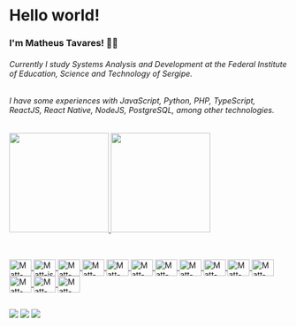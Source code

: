 # Hello world!

### I'm Matheus Tavares! 👨‍🚀
###### Currently I study Systems Analysis and Development at the Federal Institute of Education, Science and Technology of Sergipe.

###### I have some experiences with JavaScript, Python, PHP, TypeScript, ReactJS, React Native, NodeJS, PostgreSQL, among other technologies.

##
<div>
  <a href="https://github.com/matt-tavares" />
  <img height="180em" src="https://github-readme-stats.vercel.app/api?username=matt-tavares&show_icons=true&theme=dark" />
  <img height="180em" src="https://github-readme-stats.vercel.app/api/top-langs/?username=matt-tavares&layout=compact&theme=dark" />
</div>

##
<div style="display: inline_block"><br>
  <img align="center" alt="Matt-ubuntu" height="30" width="40" src="https://cdn.jsdelivr.net/gh/devicons/devicon/icons/ubuntu/ubuntu-plain.svg" >
  <img align="center" alt="Matt-js" height="30" width="40" src="https://cdn.jsdelivr.net/gh/devicons/devicon/icons/javascript/javascript-original.svg" >
  <img align="center" alt="Matt-Ts" height="30" width="40" src="https://cdn.jsdelivr.net/gh/devicons/devicon/icons/typescript/typescript-original.svg" >
  <img align="center" alt="Matt-Py" height="30" width="40" src="https://cdn.jsdelivr.net/gh/devicons/devicon/icons/python/python-original.svg" >
  <img align="center" alt="Matt-Php" height="30" width="40" src="https://cdn.jsdelivr.net/gh/devicons/devicon/icons/php/php-original.svg" >
  <img align="center" alt="Matt-nodeJS" height="30" width="40" src="https://cdn.jsdelivr.net/gh/devicons/devicon/icons/nodejs/nodejs-original.svg" >
  <img align="center" alt="Matt-React" height="30" width="40" src="https://cdn.jsdelivr.net/gh/devicons/devicon/icons/react/react-original.svg" >
  <img align="center" alt="Matt-JQuery" height="30" width="40" src="https://cdn.jsdelivr.net/gh/devicons/devicon/icons/jquery/jquery-original.svg" >
  <img align="center" alt="Matt-HTML" height="30" width="40" src="https://cdn.jsdelivr.net/gh/devicons/devicon/icons/html5/html5-original.svg" >
  <img align="center" alt="Matt-CSS" height="30" width="40" src="https://cdn.jsdelivr.net/gh/devicons/devicon/icons/css3/css3-original.svg" >
  <img align="center" alt="Matt-Postgres" height="30" width="40" src="https://cdn.jsdelivr.net/gh/devicons/devicon/icons/postgresql/postgresql-original.svg" >
  <img align="center" alt="Matt-MySQL" height="30" width="40" src="https://cdn.jsdelivr.net/gh/devicons/devicon/icons/mysql/mysql-original.svg" >
  <img align="center" alt="Matt-Firebase" height="30" width="40" src="https://cdn.jsdelivr.net/gh/devicons/devicon/icons/firebase/firebase-plain.svg" >
  <img align="center" alt="Matt-Bootstrap" height="30" width="40" src="https://cdn.jsdelivr.net/gh/devicons/devicon/icons/bootstrap/bootstrap-original.svg" >
</div>

##
<div>
  <a href="https://www.linkedin.com/in/matheus-tavares-0a1661186/" target="_blank" ><img src="https://img.shields.io/badge/linkedin-%230077B5.svg?&style=for-the-badge&logo=linkedin&logoColor=white" target="_blank" ><a/>
  <a href="https://www.instagram.com/mattheusdev/" target="_blank" ><img src="https://img.shields.io/badge/instagram-%23E4405F.svg?&style=for-the-badge&logo=instagram&logoColor=white" target="_blank"><a/>
    <a href="https://t.me/mattheusdev/" target="_blank" ><img src="https://img.shields.io/badge/Telegram-2CA5E0?style=for-the-badge&logo=telegram&logoColor=white" target="_blank"><a/>
</div>
